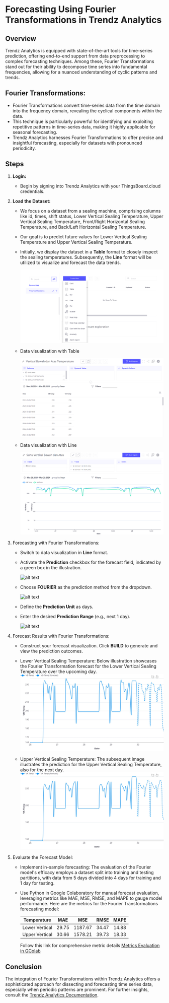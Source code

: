 # Forecasting Using Fourier Transformations in Trendz Analytics

## **Overview** 

Trendz Analytics is equipped with state-of-the-art tools for time-series prediction, offering end-to-end support from data preprocessing to complex forecasting techniques. Among these, Fourier Transformations stand out for their ability to decompose time series into fundamental frequencies, allowing for a nuanced understanding of cyclic patterns and trends.

## **Fourier Transformations:**
* Fourier Transformations convert time-series data from the time domain into the frequency domain, revealing the cyclical components within the data.
* This technique is particularly powerful for identifying and exploiting repetitive patterns in time-series data, making it highly applicable for seasonal forecasting.
* Trendz Analytics harnesses Fourier Transformations to offer precise and insightful forecasting, especially for datasets with pronounced periodicity.

## **Steps**

1. **Login:**

    * Begin by signing into Trendz Analytics with your ThingsBoard.cloud credentials.

2. **Load the Dataset:**

    * We focus on a dataset from a sealing machine, comprising columns like id, times, shift status, Lower Vertical Sealing Temperature, Upper Vertical Sealing Temperature, Front/Right Horizontal Sealing Temperature, and Back/Left Horizontal Sealing Temperature.

    * Our goal is to predict future values for Lower Vertical Sealing Temperature and Upper Vertical Sealing Temperature.

    * Initially, we display the dataset in a **Table** format to closely inspect the sealing temperatures. Subsequently, the **Line** format will be utilized to visualize and forecast the data trends.

        ![alt text](<../images/default model/format data visualization.png>)

    * Data visualization with Table

        ![alt text](<../images/default model/vertical bawah 26-29 march.png>)

    * Data visualization with Line

        ![alt text](<../images/default model/vertical bawah 26-29 march line.png>)

3. Forecasting with Fourier Transformations:
    * Switch to data visualization in **Line** format.

    * Activate the **Prediction** checkbox for the forecast field, indicated by a green box in the illustration.

        ![alt text](<../images/fourier/model/checkbox pred.png>)

    * Choose **FOURIER** as the prediction method from the dropdown.

        ![alt text](<../images/fourier/model/choose fourier.png>)

    * Define the **Prediction Unit** as days.

    * Enter the desired **Prediction Range** (e.g., next 1 day).

        ![alt text](<../images/fourier/model/1 day pred.png>)

4. Forecast Results with Fourier Transformations:

    * Construct your forecast visualization. Click **BUILD** to generate and view the prediction outcomes.
    * Lower Vertical Sealing Temperature: Below illustration showcases the Fourier Transformation forecast for the Lower Vertical Sealing Temperature over the upcoming day.
        ![alt text](<../images/default model/vb.jpg>) 

    * Upper Vertical Sealing Temperature: The subsequent image illustrates the prediction for the Upper Vertical Sealing Temperature, also for the next day.
        ![alt text](<../images/default model/va.jpg>)

5. Evaluate the Forecast Model:
    * Implement in-sample forecasting: The evaluation of the Fourier model's efficacy employs a dataset split into training and testing partitions, with data from 5 days divided into 4 days for training and 1 day for testing.
    * Use Python in Google Colaboratory for manual forecast evaluation, leveraging metrics like MAE, MSE, RMSE, and MAPE to gauge model performance. Here are the metrics for the Fourier Transformations forecasting model:


        | Temperature | MAE | MSE | RMSE | MAPE |
        |:---:|:---:|:---:|:---:|:---:|
        | Lower Vertical | 29.75 | 1187.67 | 34.47 | 14.88 |
        | Upper Vertical | 30.66 | 1578.21 | 39.73 | 18.33 |

        Follow this link for comprehensive metric details [Metrics Evaluation in GColab](https://colab.research.google.com/drive/1OpmMeYe5ffuTmcCarwr2lnVKRToyctD-?usp=sharing)

## Conclusion
The integration of Fourier Transformations within Trendz Analytics offers a sophisticated approach for dissecting and forecasting time series data, especially when periodic patterns are prominent. For further insights, consult the [Trendz Analytics Documentation](https://thingsboard.io/docs/trendz/).
